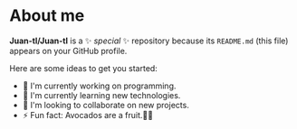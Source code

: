 # About me

**Juan-tl/Juan-tl** is a ✨ _special_ ✨ repository because its `README.md` (this file) appears on your GitHub profile.

Here are some ideas to get you started:

- 🔭 I'm currently working on programming.
- 🌱 I'm currently learning new technologies.
- 👯 I'm looking to collaborate on new projects.
- ⚡ Fun fact: Avocados are a fruit.🥑🥑
